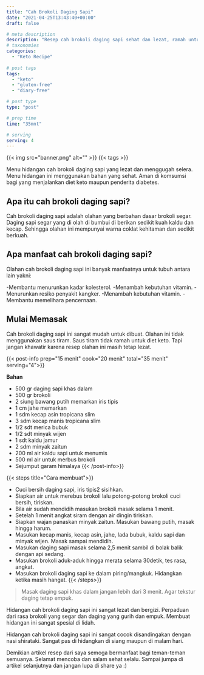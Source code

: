 ```yaml
---
title: "Cah Brokoli Daging Sapi"
date: "2021-04-25T13:43:40+00:00"
draft: false

# meta description
description: "Resep cah brokoli daging sapi sehat dan lezat, ramah untuk diet ketos"
# taxonomies
categories:
  - "Keto Recipe"
  
# post tags
tags:
  - "keto"
  - "gluten-free"
  - "diary-free"

# post type
type: "post"

# prep time
time: "35mnt"

# serving
serving: 4
---
```


{{< img src="banner.png" alt="" >}}
{{< tags >}}

Menu hidangan cah brokoli daging sapi yang lezat dan menggugah selera. Menu hidangan ini menggunakan bahan yang sehat. Aman di komsumsi bagi yang menjalankan diet keto maupun penderita diabetes.

## Apa itu cah brokoli daging sapi?

 Cah brokoli daging sapi adalah olahan yang berbahan dasar brokoli segar. Daging sapi segar yang di olah di bumbui di berikan sedikit kuah kaldu dan kecap. Sehingga olahan ini mempunyai warna coklat kehitaman dan sedikit berkuah.
 
## Apa manfaat cah brokoli daging sapi?

Olahan cah brokoli daging sapi ini banyak manfaatnya untuk tubuh antara lain yakni:

-Membantu menurunkan kadar kolesterol.
-Menambah kebutuhan vitamin.
-Menurunkan resiko penyakit kangker.
-Menambah kebutuhan vitamin.
-Membantu memelihara pencernaan.

## Mulai Memasak

Cah brokoli daging sapi ini sangat mudah untuk dibuat. Olahan ini tidak menggunakan saus tiram. Saus tiram tidak ramah untuk diet keto. Tapi jangan khawatir karena resep olahan ini masih tetap lezat.

{{< post-info prep="15 menit" cook="20 menit" total="35 menit" serving="4">}}

__Bahan__

- 500 gr daging sapi khas dalam
- 500 gr brokoli
- 2 siung bawang putih memarkan iris tipis
- 1 cm jahe memarkan
- 1 sdm kecap asin tropicana slim
- 3 sdm kecap manis tropicana slim
- 1/2 sdt merica bubuk
- 1/2 sdt minyak wijen
- 1 sdt kaldu jamur
- 2 sdm minyak zaitun
- 200 ml air kaldu sapi untuk menumis
- 500 ml air untuk merbus brokoli
- Sejumput garam himalaya
{{< /post-info>}}

{{< steps title="Cara membuat">}}
- Cuci bersih daging sapi, iris tipis2 sisihkan.
- Siapkan air untuk merebus brokoli lalu potong-potong brokoli cuci bersih, tiriskan.
- Bila air sudah mendidih masukan brokoli masak selama 1 menit.
- Setelah 1 menit angkat siram dengan air dingin tiriskan.
- Siapkan wajan panaskan minyak zaitun. Masukan bawang putih, masak hingga harum.
- Masukan kecap manis, kecap asin, jahe, lada bubuk, kaldu sapi dan minyak wijen. Masak sampai mendidih.
- Masukan daging sapi masak selama 2,5 menit sambil di bolak balik dengan api sedang.
- Masukan brokoli aduk-aduk hingga merata selama 30detik, tes rasa, angkat.
- Masukan brokoli daging sapi ke dalam piring/mangkuk. Hidangkan ketika masih hangat.
{{< /steps>}}

>Masak daging sapi khas dalam jangan lebih dari 3 menit. Agar tekstur daging tetap empuk.

Hidangan cah brokoli daging sapi ini sangat lezat dan bergizi. Perpaduan dari rasa brokoli yang segar dan daging yang gurih dan empuk. Membuat hidangan ini sangat spesial di lidah.

Hidangan cah brokoli daging sapi ini sangat cocok disandingakan dengan nasi shirataki. Sangat pas di hidangkan di siang maupun di malam hari.

Demikian artikel resep dari saya semoga bermanfaat bagi teman-teman semuanya. Selamat mencoba dan salam sehat selalu. Sampai jumpa di artikel selanjutnya dan jangan lupa di share ya :)